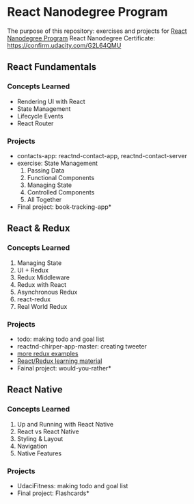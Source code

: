 # React Nanodegree Program
The purpose of this repository: exercises and projects for [React Nanodegree Program](https://www.udacity.com/course/react-nanodegree--nd019)
React Nanodegree Certificate: https://confirm.udacity.com/G2L64QMU

## React Fundamentals
### Concepts Learned
  - Rendering UI with React
  - State Management
  - Lifecycle Events
  - React Router
  
### Projects
- contacts-app: reactnd-contact-app, reactnd-contact-server
- exercise: State Management
  1. Passing Data
  2. Functional Components
  3. Managing State
  4. Controlled Components
  5. All Together
- Final project: book-tracking-app*

## React & Redux
### Concepts Learned
  1. Managing State
  2. UI + Redux
  3. Redux Middleware
  4. Redux with React
  5. Asynchronous Redux
  6. react-redux
  7. Real World Redux

### Projects
  - todo: making todo and goal list
  - reactnd-chirper-app-master: creating tweeter
  - [more redux examples](https://github.com/reduxjs/redux/tree/master/examples)
  - [React/Redux learning material](https://github.com/markerikson/react-redux-links)
  - Fainal project: would-you-rather*

## React Native
### Concepts Learned
  1. Up and Running with React Native
  2. React vs React Native
  3. Styling & Layout
  4. Navigation
  5. Native Features

### Projects
  - UdaciFitness: making todo and goal list
  - Final project: Flashcards*